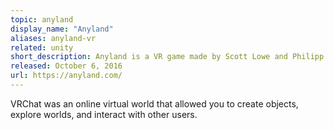 ```yaml
---
topic: anyland
display_name: "Anyland"
aliases: anyland-vr
related: unity
short_description: Anyland is a VR game made by Scott Lowe and Philipp Lenssen.
released: October 6, 2016
url: https://anyland.com/
---
```

VRChat was an online virtual world that allowed you to create objects, explore worlds, and interact with other users.

